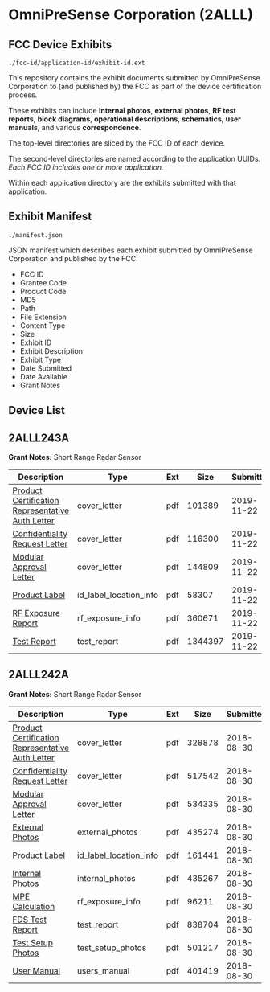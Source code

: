 # OmniPreSense Corporation (2ALLL)
## FCC Device Exhibits

```
./fcc-id/application-id/exhibit-id.ext
```

This repository contains the exhibit documents submitted by OmniPreSense Corporation to (and published by) the FCC as part of the device certification process.

These exhibits can include **internal photos**, **external photos**, **RF test reports**, **block diagrams**, **operational descriptions**, **schematics**, **user manuals**, and various **correspondence**.

The top-level directories are sliced by the FCC ID of each device.

The second-level directories are named according to the application UUIDs. *Each FCC ID includes one or more application.*

Within each application directory are the exhibits submitted with that application. 

## Exhibit Manifest

```
./manifest.json
```

JSON manifest which describes each exhibit submitted by OmniPreSense Corporation and published by the FCC.

- FCC ID
- Grantee Code
- Product Code
- MD5
- Path
- File Extension
- Content Type
- Size
- Exhibit ID
- Exhibit Description
- Exhibit Type
- Date Submitted
- Date Available
- Grant Notes

## Device List
## 2ALLL243A
**Grant Notes:** Short Range Radar Sensor

| Description | Type | Ext | Size | Submitted | Available |
| ----------- | ---- | --- | ---- | --------- | --------- |
| [Product Certification Representative Auth Letter](2ALLL243A/2ffea82adc1bc5463b653fb7c2f6d115/4525686.pdf) | cover_letter | pdf | 101389 | 2019-11-22 | 2019-11-22 |
| [Confidentiality Request Letter](2ALLL243A/2ffea82adc1bc5463b653fb7c2f6d115/4525687.pdf) | cover_letter | pdf | 116300 | 2019-11-22 | 2019-11-22 |
| [Modular Approval Letter](2ALLL243A/2ffea82adc1bc5463b653fb7c2f6d115/4525688.pdf) | cover_letter | pdf | 144809 | 2019-11-22 | 2019-11-22 |
| [Product Label](2ALLL243A/2ffea82adc1bc5463b653fb7c2f6d115/4525698.pdf) | id_label_location_info | pdf | 58307 | 2019-11-22 | 2019-11-22 |
| [RF Exposure Report](2ALLL243A/2ffea82adc1bc5463b653fb7c2f6d115/4525697.pdf) | rf_exposure_info | pdf | 360671 | 2019-11-22 | 2019-11-22 |
| [Test Report](2ALLL243A/2ffea82adc1bc5463b653fb7c2f6d115/4525696.pdf) | test_report | pdf | 1344397 | 2019-11-22 | 2019-11-22 |
## 2ALLL242A
**Grant Notes:** Short Range Radar Sensor

| Description | Type | Ext | Size | Submitted | Available |
| ----------- | ---- | --- | ---- | --------- | --------- |
| [Product Certification Representative Auth Letter](2ALLL242A/f1ecdb8978e72175b132a870679eaade/3985196.pdf) | cover_letter | pdf | 328878 | 2018-08-30 | 2018-08-30 |
| [Confidentiality Request Letter](2ALLL242A/f1ecdb8978e72175b132a870679eaade/3985197.pdf) | cover_letter | pdf | 517542 | 2018-08-30 | 2018-08-30 |
| [Modular Approval Letter](2ALLL242A/f1ecdb8978e72175b132a870679eaade/3985198.pdf) | cover_letter | pdf | 534335 | 2018-08-30 | 2018-08-30 |
| [External Photos](2ALLL242A/f1ecdb8978e72175b132a870679eaade/3985202.pdf) | external_photos | pdf | 435274 | 2018-08-30 | 2018-10-14 |
| [Product Label](2ALLL242A/f1ecdb8978e72175b132a870679eaade/3985208.pdf) | id_label_location_info | pdf | 161441 | 2018-08-30 | 2018-08-30 |
| [Internal Photos](2ALLL242A/f1ecdb8978e72175b132a870679eaade/3985203.pdf) | internal_photos | pdf | 435267 | 2018-08-30 | 2018-10-14 |
| [MPE Calculation](2ALLL242A/f1ecdb8978e72175b132a870679eaade/3985207.pdf) | rf_exposure_info | pdf | 96211 | 2018-08-30 | 2018-08-30 |
| [FDS Test Report](2ALLL242A/f1ecdb8978e72175b132a870679eaade/3985206.pdf) | test_report | pdf | 838704 | 2018-08-30 | 2018-08-30 |
| [Test Setup Photos](2ALLL242A/f1ecdb8978e72175b132a870679eaade/3985205.pdf) | test_setup_photos | pdf | 501217 | 2018-08-30 | 2018-10-14 |
| [User Manual](2ALLL242A/f1ecdb8978e72175b132a870679eaade/3985204.pdf) | users_manual | pdf | 401419 | 2018-08-30 | 2018-10-14 |
